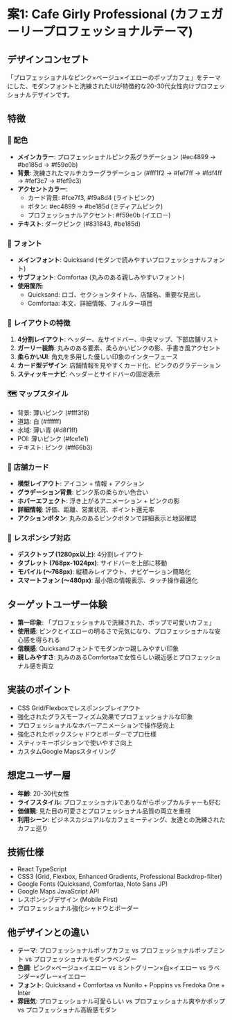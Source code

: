 # 案1: Cafe Girly Professional (カフェガーリープロフェッショナルテーマ)

## デザインコンセプト
「プロフェッショナルなピンク×ベージュ×イエローのポップカフェ」をテーマにした、モダンフォントと洗練されたUIが特徴的な20-30代女性向けプロフェッショナルデザインです。

## 特徴

### 🎨 配色
- **メインカラー**: プロフェッショナルピンク系グラデーション (#ec4899 → #be185d → #f59e0b)
- **背景**: 洗練されたマルチカラーグラデーション (#fff1f2 → #fef7ff → #fdf4ff → #fef3c7 → #fef9c3)
- **アクセントカラー**: 
  - カード背景: #fce7f3, #f9a8d4 (ライトピンク)
  - ボタン: #ec4899 → #be185d (ミディアムピンク)
  - プロフェッショナルアクセント: #f59e0b (イエロー)
- **テキスト**: ダークピンク (#831843, #be185d)

### 📝 フォント
- **メインフォント**: Quicksand (モダンで読みやすいプロフェッショナルフォント)
- **サブフォント**: Comfortaa (丸みのある親しみやすいフォント)
- **使用箇所**: 
  - Quicksand: ロゴ、セクションタイトル、店舗名、重要な見出し
  - Comfortaa: 本文、詳細情報、フィルター項目

### 🎯 レイアウトの特徴
1. **4分割レイアウト**: ヘッダー、左サイドバー、中央マップ、下部店舗リスト
2. **ガーリー装飾**: 丸みのある要素、柔らかいピンクの影、手書き風アクセント
3. **柔らかいUI**: 角丸を多用した優しい印象のインターフェース
4. **カード型デザイン**: 店舗情報を見やすくカード化、ピンクのグラデーション
5. **スティッキーナビ**: ヘッダーとサイドバーの固定表示

### 🗺️ マップスタイル
- 背景: 薄いピンク (#fff3f8)
- 道路: 白 (#ffffff)
- 水域: 薄い青 (#d8f1ff)
- POI: 薄いピンク (#fce1e1)
- テキスト: ピンク (#ff66b3)

### 🏪 店舗カード
- **横型レイアウト**: アイコン + 情報 + アクション
- **グラデーション背景**: ピンク系の柔らかい色合い
- **ホバーエフェクト**: 浮き上がるアニメーション + ピンクの影
- **詳細情報**: 評価、距離、営業状況、ポイント還元率
- **アクションボタン**: 丸みのあるピンクボタンで詳細表示と地図確認

### 📱 レスポンシブ対応
- **デスクトップ (1280px以上)**: 4分割レイアウト
- **タブレット (768px-1024px)**: サイドバーを上部に移動
- **モバイル (〜768px)**: 縦積みレイアウト、ナビゲーション簡略化
- **スマートフォン (〜480px)**: 最小限の情報表示、タッチ操作最適化

## ターゲットユーザー体験
- **第一印象**: 「プロフェッショナルで洗練された、ポップで可愛いカフェ」
- **使用感**: ピンクとイエローの明るさで元気になり、プロフェッショナルな安心感を得られる
- **信頼感**: Quicksandフォントでモダンかつ親しみやすい印象
- **親しみやすさ**: 丸みのあるComfortaaで女性らしい親近感とプロフェッショナル感を両立

## 実装のポイント
- CSS Grid/Flexboxでレスポンシブレイアウト
- 強化されたグラスモーフィズム効果でプロフェッショナルな印象
- プロフェッショナルなホバーアニメーションで操作感向上
- 強化されたボックスシャドウとボーダーでプロ仕様
- スティッキーポジションで使いやすさ向上
- カスタムGoogle Mapsスタイリング

## 想定ユーザー層
- **年齢**: 20-30代女性
- **ライフスタイル**: プロフェッショナルでありながらポップカルチャーも好む
- **価値観**: 見た目の可愛さとプロフェッショナル品質の両立を重視
- **利用シーン**: ビジネスカジュアルなカフェミーティング、友達との洗練されたカフェ巡り

## 技術仕様
- React TypeScript
- CSS3 (Grid, Flexbox, Enhanced Gradients, Professional Backdrop-filter)
- Google Fonts (Quicksand, Comfortaa, Noto Sans JP)
- Google Maps JavaScript API
- レスポンシブデザイン (Mobile First)
- プロフェッショナル強化シャドウとボーダー

## 他デザインとの違い
- **テーマ**: プロフェッショナルポップカフェ vs プロフェッショナルポップミント vs プロフェッショナルモダンラベンダー
- **色調**: ピンク×ベージュ×イエロー vs ミントグリーン×白×イエロー vs ラベンダー×グレー×イエロー
- **フォント**: Quicksand + Comfortaa vs Nunito + Poppins vs Fredoka One + Inter
- **雰囲気**: プロフェッショナル可愛らしい vs プロフェッショナル爽やかポップ vs プロフェッショナル高級感モダン
